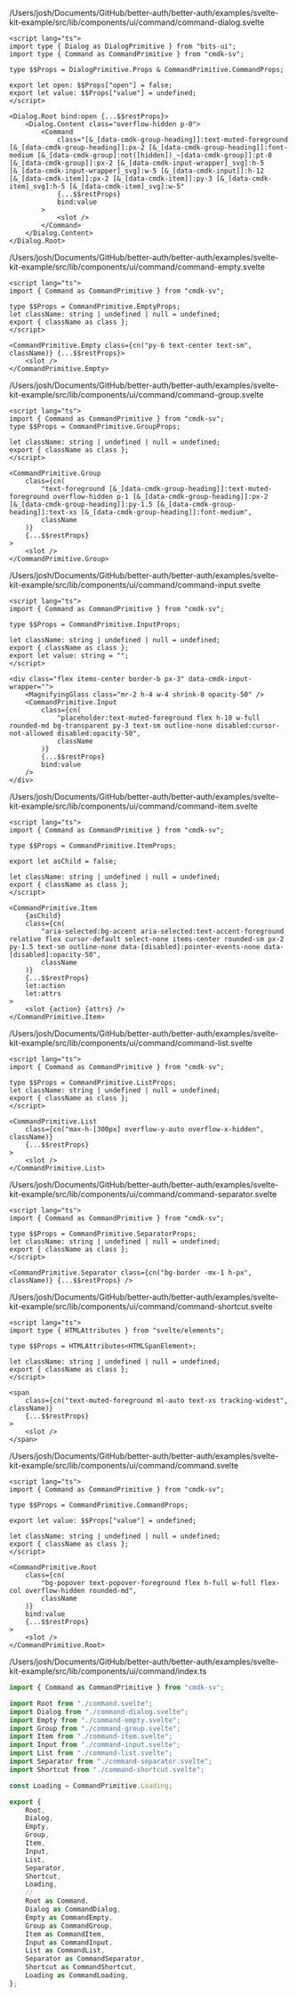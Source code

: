 /Users/josh/Documents/GitHub/better-auth/better-auth/examples/svelte-kit-example/src/lib/components/ui/command/command-dialog.svelte
```
<script lang="ts">
import type { Dialog as DialogPrimitive } from "bits-ui";
import type { Command as CommandPrimitive } from "cmdk-sv";

type $$Props = DialogPrimitive.Props & CommandPrimitive.CommandProps;

export let open: $$Props["open"] = false;
export let value: $$Props["value"] = undefined;
</script>

<Dialog.Root bind:open {...$$restProps}>
	<Dialog.Content class="overflow-hidden p-0">
		<Command
			class="[&_[data-cmdk-group-heading]]:text-muted-foreground [&_[data-cmdk-group-heading]]:px-2 [&_[data-cmdk-group-heading]]:font-medium [&_[data-cmdk-group]:not([hidden])_~[data-cmdk-group]]:pt-0 [&_[data-cmdk-group]]:px-2 [&_[data-cmdk-input-wrapper]_svg]:h-5 [&_[data-cmdk-input-wrapper]_svg]:w-5 [&_[data-cmdk-input]]:h-12 [&_[data-cmdk-item]]:px-2 [&_[data-cmdk-item]]:py-3 [&_[data-cmdk-item]_svg]:h-5 [&_[data-cmdk-item]_svg]:w-5"
			{...$$restProps}
			bind:value
		>
			<slot />
		</Command>
	</Dialog.Content>
</Dialog.Root>

```
/Users/josh/Documents/GitHub/better-auth/better-auth/examples/svelte-kit-example/src/lib/components/ui/command/command-empty.svelte
```
<script lang="ts">
import { Command as CommandPrimitive } from "cmdk-sv";

type $$Props = CommandPrimitive.EmptyProps;
let className: string | undefined | null = undefined;
export { className as class };
</script>

<CommandPrimitive.Empty class={cn("py-6 text-center text-sm", className)} {...$$restProps}>
	<slot />
</CommandPrimitive.Empty>

```
/Users/josh/Documents/GitHub/better-auth/better-auth/examples/svelte-kit-example/src/lib/components/ui/command/command-group.svelte
```
<script lang="ts">
import { Command as CommandPrimitive } from "cmdk-sv";
type $$Props = CommandPrimitive.GroupProps;

let className: string | undefined | null = undefined;
export { className as class };
</script>

<CommandPrimitive.Group
	class={cn(
		"text-foreground [&_[data-cmdk-group-heading]]:text-muted-foreground overflow-hidden p-1 [&_[data-cmdk-group-heading]]:px-2 [&_[data-cmdk-group-heading]]:py-1.5 [&_[data-cmdk-group-heading]]:text-xs [&_[data-cmdk-group-heading]]:font-medium",
		className
	)}
	{...$$restProps}
>
	<slot />
</CommandPrimitive.Group>

```
/Users/josh/Documents/GitHub/better-auth/better-auth/examples/svelte-kit-example/src/lib/components/ui/command/command-input.svelte
```
<script lang="ts">
import { Command as CommandPrimitive } from "cmdk-sv";

type $$Props = CommandPrimitive.InputProps;

let className: string | undefined | null = undefined;
export { className as class };
export let value: string = "";
</script>

<div class="flex items-center border-b px-3" data-cmdk-input-wrapper="">
	<MagnifyingGlass class="mr-2 h-4 w-4 shrink-0 opacity-50" />
	<CommandPrimitive.Input
		class={cn(
			"placeholder:text-muted-foreground flex h-10 w-full rounded-md bg-transparent py-3 text-sm outline-none disabled:cursor-not-allowed disabled:opacity-50",
			className
		)}
		{...$$restProps}
		bind:value
	/>
</div>

```
/Users/josh/Documents/GitHub/better-auth/better-auth/examples/svelte-kit-example/src/lib/components/ui/command/command-item.svelte
```
<script lang="ts">
import { Command as CommandPrimitive } from "cmdk-sv";

type $$Props = CommandPrimitive.ItemProps;

export let asChild = false;

let className: string | undefined | null = undefined;
export { className as class };
</script>

<CommandPrimitive.Item
	{asChild}
	class={cn(
		"aria-selected:bg-accent aria-selected:text-accent-foreground relative flex cursor-default select-none items-center rounded-sm px-2 py-1.5 text-sm outline-none data-[disabled]:pointer-events-none data-[disabled]:opacity-50",
		className
	)}
	{...$$restProps}
	let:action
	let:attrs
>
	<slot {action} {attrs} />
</CommandPrimitive.Item>

```
/Users/josh/Documents/GitHub/better-auth/better-auth/examples/svelte-kit-example/src/lib/components/ui/command/command-list.svelte
```
<script lang="ts">
import { Command as CommandPrimitive } from "cmdk-sv";

type $$Props = CommandPrimitive.ListProps;
let className: string | undefined | null = undefined;
export { className as class };
</script>

<CommandPrimitive.List
	class={cn("max-h-[300px] overflow-y-auto overflow-x-hidden", className)}
	{...$$restProps}
>
	<slot />
</CommandPrimitive.List>

```
/Users/josh/Documents/GitHub/better-auth/better-auth/examples/svelte-kit-example/src/lib/components/ui/command/command-separator.svelte
```
<script lang="ts">
import { Command as CommandPrimitive } from "cmdk-sv";

type $$Props = CommandPrimitive.SeparatorProps;
let className: string | undefined | null = undefined;
export { className as class };
</script>

<CommandPrimitive.Separator class={cn("bg-border -mx-1 h-px", className)} {...$$restProps} />

```
/Users/josh/Documents/GitHub/better-auth/better-auth/examples/svelte-kit-example/src/lib/components/ui/command/command-shortcut.svelte
```
<script lang="ts">
import type { HTMLAttributes } from "svelte/elements";

type $$Props = HTMLAttributes<HTMLSpanElement>;

let className: string | undefined | null = undefined;
export { className as class };
</script>

<span
	class={cn("text-muted-foreground ml-auto text-xs tracking-widest", className)}
	{...$$restProps}
>
	<slot />
</span>

```
/Users/josh/Documents/GitHub/better-auth/better-auth/examples/svelte-kit-example/src/lib/components/ui/command/command.svelte
```
<script lang="ts">
import { Command as CommandPrimitive } from "cmdk-sv";

type $$Props = CommandPrimitive.CommandProps;

export let value: $$Props["value"] = undefined;

let className: string | undefined | null = undefined;
export { className as class };
</script>

<CommandPrimitive.Root
	class={cn(
		"bg-popover text-popover-foreground flex h-full w-full flex-col overflow-hidden rounded-md",
		className
	)}
	bind:value
	{...$$restProps}
>
	<slot />
</CommandPrimitive.Root>

```
/Users/josh/Documents/GitHub/better-auth/better-auth/examples/svelte-kit-example/src/lib/components/ui/command/index.ts
```typescript
import { Command as CommandPrimitive } from "cmdk-sv";

import Root from "./command.svelte";
import Dialog from "./command-dialog.svelte";
import Empty from "./command-empty.svelte";
import Group from "./command-group.svelte";
import Item from "./command-item.svelte";
import Input from "./command-input.svelte";
import List from "./command-list.svelte";
import Separator from "./command-separator.svelte";
import Shortcut from "./command-shortcut.svelte";

const Loading = CommandPrimitive.Loading;

export {
	Root,
	Dialog,
	Empty,
	Group,
	Item,
	Input,
	List,
	Separator,
	Shortcut,
	Loading,
	//
	Root as Command,
	Dialog as CommandDialog,
	Empty as CommandEmpty,
	Group as CommandGroup,
	Item as CommandItem,
	Input as CommandInput,
	List as CommandList,
	Separator as CommandSeparator,
	Shortcut as CommandShortcut,
	Loading as CommandLoading,
};

```
